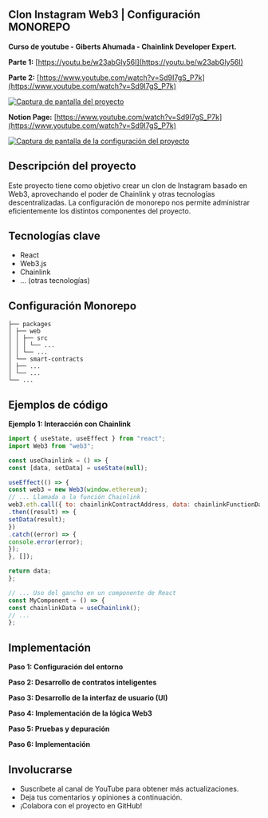 ## Clon Instagram Web3 | Configuración MONOREPO

**Curso de youtube - Giberts Ahumada - Chainlink Developer Expert.**

**Parte 1:** [https://youtu.be/w23abGly56I](https://youtu.be/w23abGly56I)

**Parte 2:** [https://www.youtube.com/watch?v=Sd9I7gS_P7k](https://www.youtube.com/watch?v=Sd9I7gS_P7k)

[![Captura de pantalla del proyecto](https://github.com/user-attachments/assets/4534758f-3458-4f01-92b8-2bebe4976e63)](https://github.com/user-attachments/assets/4534758f-3458-4f01-92b8-2bebe4976e63)


**Notion Page:** [https://www.youtube.com/watch?v=Sd9I7gS_P7k](https://www.youtube.com/watch?v=Sd9I7gS_P7k)

[![Captura de pantalla de la configuración del proyecto](https://github.com/user-attachments/assets/125ba2ad-2650-4d07-b7c8-6527122aefdd)](https://github.com/user-attachments/assets/125ba2ad-2650-4d07-b7c8-6527122aefdd)

## Descripción del proyecto

Este proyecto tiene como objetivo crear un clon de Instagram basado en Web3, aprovechando el poder de Chainlink y otras tecnologías descentralizadas. La configuración de monorepo nos permite administrar eficientemente los distintos componentes del proyecto.

## Tecnologías clave

* React
* Web3.js
* Chainlink
* ... (otras tecnologías)

## Configuración Monorepo

```
├── packages
│ ├── web
│ │ ├── src
│ │ │ └── ...
│ │ └── ...
│ └── smart-contracts
│ ├── ...
│ └── ...
└── ...

```

## Ejemplos de código

**Ejemplo 1: Interacción con Chainlink**

```javascript
import { useState, useEffect } from "react";
import Web3 from "web3";

const useChainlink = () => {
const [data, setData] = useState(null);

useEffect(() => {
const web3 = new Web3(window.ethereum);
// ... Llamada a la función Chainlink
web3.eth.call({ to: chainlinkContractAddress, data: chainlinkFunctionData })
.then((result) => {
setData(result);
})
.catch((error) => {
console.error(error);
});
}, []);

return data;
};

// ... Uso del gancho en un componente de React
const MyComponent = () => {
const chainlinkData = useChainlink();
// ...
};

```

## Implementación

**Paso 1: Configuración del entorno**

**Paso 2: Desarrollo de contratos inteligentes**

**Paso 3: Desarrollo de la interfaz de usuario (UI)**

**Paso 4: Implementación de la lógica Web3**

**Paso 5: Pruebas y depuración**

**Paso 6: Implementación**

## Involucrarse

* Suscríbete al canal de YouTube para obtener más actualizaciones.
* Deja tus comentarios y opiniones a continuación.
* ¡Colabora con el proyecto en GitHub!

